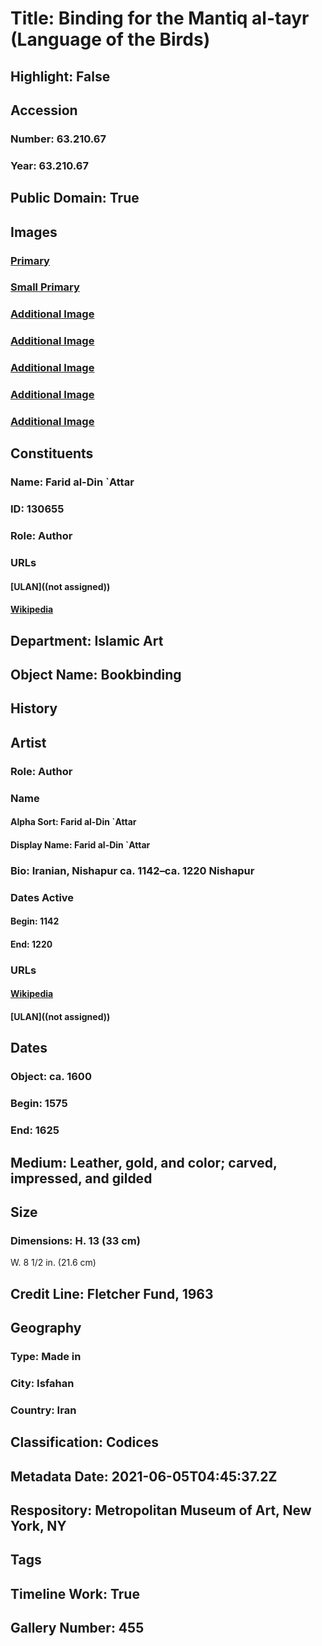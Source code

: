 # Title: Binding for the Mantiq al-tayr (Language of the Birds)
## Highlight: False
## Accession
### Number: 63.210.67
### Year: 63.210.67
## Public Domain: True
## Images
### [Primary](https://images.metmuseum.org/CRDImages/is/original/DP241783.jpg)
### [Small Primary](https://images.metmuseum.org/CRDImages/is/web-large/DP241783.jpg)
### [Additional Image](https://images.metmuseum.org/CRDImages/is/original/AD-63.210.67a.JPG)
### [Additional Image](https://images.metmuseum.org/CRDImages/is/original/AD-63.210.67b.JPG)
### [Additional Image](https://images.metmuseum.org/CRDImages/is/original/AD-63.210.67c.JPG)
### [Additional Image](https://images.metmuseum.org/CRDImages/is/original/AD-63.210.67d.JPG)
### [Additional Image](https://images.metmuseum.org/CRDImages/is/original/AD-63.210.67e.JPG)
## Constituents
### Name: Farid al-Din `Attar
### ID: 130655
### Role: Author
### URLs
#### [ULAN]((not assigned))
#### [Wikipedia](https://www.wikidata.org/wiki/Q194091)
## Department: Islamic Art
## Object Name: Bookbinding
## History
## Artist
### Role: Author
### Name
#### Alpha Sort: Farid al-Din `Attar
#### Display Name: Farid al-Din `Attar
### Bio: Iranian, Nishapur ca. 1142–ca. 1220 Nishapur
### Dates Active
#### Begin: 1142
#### End: 1220
### URLs
#### [Wikipedia](https://www.wikidata.org/wiki/Q194091)
#### [ULAN]((not assigned))
## Dates
### Object: ca. 1600
### Begin: 1575
### End: 1625
## Medium: Leather, gold, and color; carved, impressed, and gilded
## Size
### Dimensions: H. 13 (33 cm)
W. 8 1/2 in. (21.6 cm)
## Credit Line: Fletcher Fund, 1963
## Geography
### Type: Made in
### City: Isfahan
### Country: Iran
## Classification: Codices
## Metadata Date: 2021-06-05T04:45:37.2Z
## Respository: Metropolitan Museum of Art, New York, NY
## Tags
## Timeline Work: True
## Gallery Number: 455